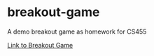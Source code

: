 # breakout-game
A demo breakout game as homework for CS455

[Link to Breakout Game](https://adityak-21.github.io/breakout-game/)

